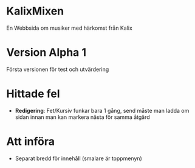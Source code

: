 # KalixMixen
En Webbsida om musiker med härkomst från Kalix

# Version Alpha 1
Första versionen för test och utvärdering

# Hittade fel
- **Redigering**: Fet/Kursiv funkar bara 1 gång, send måste man ladda om sidan 
    innan man kan markera nästa för samma åtgärd

# Att införa 
- Separat bredd för innehåll (smalare är toppmenyn)
